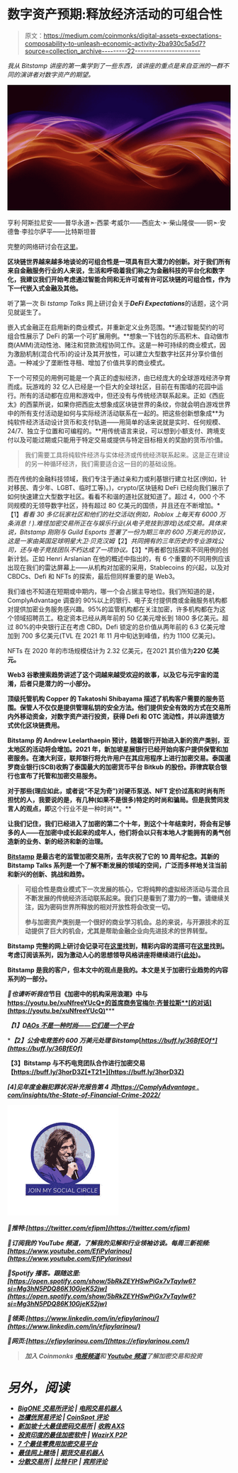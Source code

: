 # 数字资产预期:释放经济活动的可组合性

> 原文：<https://medium.com/coinmonks/digital-assets-expectations-composability-to-unleash-economic-activity-2ba930c5a5d7?source=collection_archive---------22----------------------->

*我从 Bitstamp 讲座的第一集学到了一些东西，该讲座的重点是来自亚洲的一群不同的演讲者对数字资产的期望。*

![](img/549163d8b192169a5376a51a384dce73.png)

亨利·阿斯拉尼安——普华永道➣·西蒙·考威尔——西庇太·➣·柴山隆俊——铜➣·安德鲁·李拉尔萨平——比特斯坦普

完整的网络研讨会在[这里](https://youtu.be/uGYYXandxTw)。

**区块链世界越来越多地谈论的可组合性是一项具有巨大潜力的创新。**对于我们所有来自金融服务行业的人来说，生活和呼吸着我们称之为金融科技的平台化和数字化，我建议我们开始考虑通过智能合同和无许可或有许可区块链的**可组合性，作为下一代嵌入式金融及其他。**

听了第一次 Bi *tstamp Talks* 网上研讨会关于***DeFi Expectations***的话题，这个洞见就诞生了。

嵌入式金融正在启用新的商业模式，并重新定义业务范围。**通过智能契约的可组合性展示了 DeFi 的第一个可扩展用例。**想象一下钱包的乐高积木、自动做市商(AMM)流动性池、赌注和贷款流程协同工作。这是一种可持续的商业模式，因为激励机制(混合代币)的设计及其开放性，可以建立大型数字社区并分享价值创造。一种减少了垄断性寻租、增加了价值共享的商业模式。

下一个可预见的用例可能是一个真正的虚拟经济，由已经庞大的全球游戏经济孕育而成。玩游戏的 32 亿人已经是一个巨大的全球社区，目前在有围墙的花园中运行。所有的活动都在应用和游戏中，但还没有与传统经济联系起来。正如《西庇太》的西蒙所说，如果你把西庇太想象成区块链世界的条纹，你就会明白游戏世界中的所有支付活动是如何与实际经济活动联系在一起的。把这些创新想象成**为纯软件经济活动设计货币和支付轨道——用简单的话来说就是实时、任何规模、24/7、独立于位置和可编程的。**用传统语言来说，可以想到小额支付、跨境支付以及可能过期或只能用于特定交易或提供与特定目标相关的奖励的货币/价值。

> 我们需要工具将纯软件经济与实体经济或传统经济联系起来。这是正在建设的另一种循环经济，我们需要适合这一目的的基础设施。

而在传统的金融科技领域，我们专注于通过亲和力或利基银行建立社区(例如，针对移民、青少年、LGBT、临时工等)。)，crypto/区块链和 DeFi 已经向我们展示了如何快速建立大型数字社区。看看不和谐的道社区就知道了。超过 4，000 个不同规模的无领导数字社区，持有超过 80 亿美元的国债，并且还在不断增加。*【1】*看看 30 多亿玩家社区和他们的社交活动(例如，Roblox 上每天有 6000 万条消息！).难怪加密交易所正在与娱乐行业(从电子竞技到游戏)达成交易。具体来说，Bitstamp 刚刚与 Guild Esports 签署了一份为期三年的 600 万美元的协议，这是一家由英国足球明星大卫·贝克汉姆*【2】*共同拥有的三年历史的专业游戏公司，还与电子竞技团队不朽达成了一项协议。*【3】*两者都包括探索不同用例的创新计划。正如 Henri Arslanian 在他的概述中指出的，有 6 个重要的不同用例应该出现在我们的雷达屏幕上——从机构对加密的采用，Stablecoins 的兴起，以及对 CBDCs、Defi 和 NFTs 的探索，最后但同样重要的是 Web3。

我们谁也不知道在短期或中期内，哪一个会占据主导地位。我们所知道的是，ComplyAdvantage 调查的 90%以上的银行、电子支付提供商或金融服务机构都对提供加密业务服务感兴趣。95%的监管机构都在关注加密，许多机构都在为这个领域招聘员工。稳定资本已经从两年前的 50 亿美元增长到 1800 多亿美元。超过 80%的中央银行正在考虑 CBD。Defi 锁定的总价值从两年前的 6.3 亿美元增加到 700 多亿美元(TVL 在 2021 年 11 月中旬达到峰值，约为 1100 亿美元)。

NFTs 在 2020 年的市场规模估计为 2.32 亿美元，在2021 其价值为****220 亿美元。****

**Web3 谷歌搜索趋势讲述了这个词越来越受欢迎的故事，以及它与元宇宙的混淆，后者只是潜力的一小部分。**

**顶级托管机构 Copper 的 Takatoshi Shibayama 描述了机构客户需要的服务范围。保管人不仅仅是提供管理私钥的安全方法。他们提供安全有效的方式在交易所内外移动资金，对数字资产进行投资，获得 Defi 和 OTC 流动性，并以非连锁方式优化区块链费用。**

**Bitstamp 的 Andrew Leelarthaepin 预计，随着银行开始进入新的资产类别，亚太地区的活动将会增加。2021 年，新加坡星展银行已经开始向客户提供保管和加密服务。在澳大利亚，联邦银行将允许用户在其应用程序上进行加密交易。泰国暹罗商业银行(SCB)收购了泰国最大的加密货币平台 Bitkub 的股份。菲律宾联合银行也宣布了托管和加密交易服务。**

**对于那些(理应如此，或者说“不足为奇”)对硬币泵送、NFT 定价过高和时尚有所担忧的人，我要说的是，有几种(如果不是很多)特定的时尚和骗局。但是我赞同发言人的观点，即**这个行业不是一种时尚**。**

**让我们记住，我们已经进入了加密的第二个十年，到这个十年结束时，将会有足够多的人——在加密中成长起来的成年人，他们将会以只有本地人才能拥有的勇气创造新的业务、新的经济和新的治理。**

**[Bitstamp](https://www.bitstamp.net/) 是最古老的监管加密交易所，去年庆祝了它的 10 周年纪念。其新的 Bitstamp Talks 系列是一个了解不断发展的领域的空间，广泛而多样地关注当前和新兴的创新、挑战和趋势。**

> ****可组合性是商业模式下一次发展的核心，它将纯粹的虚拟经济活动与混合且不断发展的传统经济活动联系起来。我们只是看到了潜力的一瞥。请继续关注，因为密码世界所释放的相对开放性将会改变一切。****
> 
> ****参与加密资产类别是一个很好的商业学习机会。总的来说，与开源技术的互动提供了巨大的机会，尤其是帮助金融企业向先进技术的世界转型。****

**Bitstamp 完整的网上研讨会记录可在[这里](https://youtu.be/uGYYXandxTw)找到，精彩内容的混搭可在[这里](https://youtu.be/v0l4r2hHTCk)找到。考虑订阅该系列，因为激动人心的思想领导风格讲座将继续进行([此处](https://www.bitstamp.net/bitstamp-talks/))。**

**Bitstamp 是我的客户，但本文中的观点是我的。本文是关于加密行业趋势的内容系列的一部分。**

***📌也请听听我在*节目《加密中的机构采用浪潮》中与 https://youtu.be/xuNfreeYUcQ*的首席商务官梅尔·齐普拉斯**[的对话](https://youtu.be/xuNfreeYUcQ)*****

******【1】D*[*AOs 不是一种时尚——它们是一个平台*](https://www.forbes.com/sites/jeffkauflin/2022/02/03/daos-arent-a-fad-theyre-a-platform/?sh=8783d4719d01)*****

******【2】公会电竞签约 600 万美元处理 Bitstamp*[*https://buff.ly/36BfEOf*](https://buff.ly/36BfEOf)*****

******【3】Bitstamp 与不朽电竞团队合作进行加密交易【https://buff.ly/3horD3Z[*T21*](https://buff.ly/3horD3Z)******

******[4]见年度金融犯罪状况补充报告第 4 页*[*https://ComplyAdvantage . com/insights/the-State-of-Financial-Crime-2022/*](https://complyadvantage.com/insights/the-state-of-financial-crime-2022/)*****

*****![](img/2213e671a250541d9951a6a8f9819d14.png)*****

*****📌推特:[https://twitter.com/efipm](https://twitter.com/efipm)*****

*****📌订阅我的 YouTube 频道，了解我的见解和行业领袖访谈。每周三新视频:[https://www.youtube.com/EfiPylarinou](https://www.youtube.com/EfiPylarinou)*****

*****📌Spotify 播客。跟随这里:[https://open.spotify.com/show/5bRkZEYHSwPiGx7vTqylw6?si=Mg3hN5PDQ86K10GjeK52jw](https://open.spotify.com/show/5bRkZEYHSwPiGx7vTqylw6?si=Mg3hN5PDQ86K10GjeK52jw)*****

*****📌领英:[https://www.linkedin.com/in/efipylarinou/](https://www.linkedin.com/in/efipylarinou/)*****

*****📌网页:[https://efipylarinou.com/](https://efipylarinou.com/)*****

> *****加入 Coinmonks [电报频道](https://t.me/coincodecap)和 [Youtube 频道](https://www.youtube.com/c/coinmonks/videos)了解加密交易和投资*****

# *****另外，阅读*****

*   *****[BigONE 交易所评论](/coinmonks/bigone-exchange-review-64705d85a1d4) | [电网交易机器人](https://coincodecap.com/grid-trading)*****
*   *****[氹欞侊贸易评论](https://coincodecap.com/anny-trade-review) | [CoinSpot 评论](https://coincodecap.com/coinspot-review)*****
*   *****[新加坡十大最佳密码交易所](https://coincodecap.com/crypto-exchange-in-singapore) | [收购 AXS](https://coincodecap.com/buy-axs-token)*****
*   *****[投资印度的最佳加密软件](https://coincodecap.com/best-crypto-to-invest-in-india-in-2021) | [WazirX P2P](https://coincodecap.com/wazirx-p2p)*****
*   *****[7 个最佳零费用加密交易平台](https://coincodecap.com/zero-fee-crypto-exchanges)*****
*   *****[最佳网上赌场](https://coincodecap.com/best-online-casinos) | [期货交易机器人](/coinmonks/futures-trading-bots-5a282ccee3f5)*****
*   *****[分散交易所](https://coincodecap.com/what-are-decentralized-exchanges) | [比特 FIP](https://coincodecap.com/bitbns-fip) | [宾邦评论](https://coincodecap.com/bingbon-review)*****
